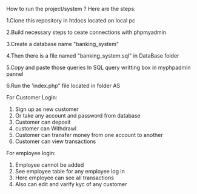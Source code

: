 How to run the project/system ? Here are the steps:

1.Clone this repository in htdocs located on local pc

2.Build necessary steps to ceate connections with phpmyadmin

3.Create a database name "banking_system"

4.Then there is a file named "banking_system.sql" in DataBase folder

5.Copy and paste those queries In SQL query writting box in myphpadmin pannel

6.Run the 'index.php" file located in folder AS


For Customer Login:
1. Sign up as new customer
2. Or take any account and password from database
3. Customer can deposit
4. customer can Withdrawl
5. Customer can transfer money from one account to another
6. Customer can view transactions

For employee login:
1. Employee cannot be added
2. See employee table for any employee log in
3. Here employee can see all transactions
4. Also can edit and varify kyc of any customer

